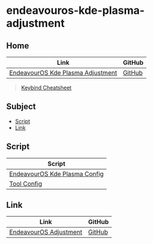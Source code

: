 

# endeavouros-kde-plasma-adjustment




## Home

| Link | GitHub |
| ---- | ------ |
| [EndeavourOS Kde Plasma Adjustment](https://samwhelp.github.io/endeavouros-kde-plasma-adjustment/) | [GitHub](https://github.com/samwhelp/endeavouros-kde-plasma-adjustment) |


> [Keybind Cheatsheet](https://samwhelp.github.io/endeavouros-kde-plasma-adjustment/read/cheatsheet/keybind.html)




## Subject

* [Script](#script)
* [Link](#link)




## Script

| Script |
| ------ |
| [EndeavourOS Kde Plasma Config](https://github.com/samwhelp/endeavouros-kde-plasma-adjustment/tree/main/prototype/main/kde-config) |
| [Tool Config](https://github.com/samwhelp/endeavouros-adjustment/tree/main/prototype/main/tool-config/part) |




## Link

| Link | GitHub |
| ---- | ------ |
| [EndeavourOS Adjustment](https://samwhelp.github.io/endeavouros-adjustment/) | [GitHub](https://github.com/samwhelp/endeavouros-adjustment) |
